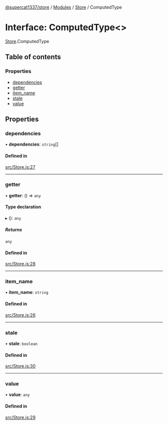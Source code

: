 [@supercat1337/store](../README.md) / [Modules](../modules.md) / [Store](../modules/Store.md) / ComputedType

# Interface: ComputedType\<\>

[Store](../modules/Store.md).ComputedType

## Table of contents

### Properties

- [dependencies](Store.ComputedType.md#dependencies)
- [getter](Store.ComputedType.md#getter)
- [item\_name](Store.ComputedType.md#item_name)
- [stale](Store.ComputedType.md#stale)
- [value](Store.ComputedType.md#value)

## Properties

### dependencies

• **dependencies**: `string`[]

#### Defined in

[src/Store.js:27](https://github.com/supercat911/store/blob/9b9a25e7671821d8a1b643c0795834191eef81e1/src/Store.js#L27)

___

### getter

• **getter**: () => `any`

#### Type declaration

▸ (): `any`

##### Returns

`any`

#### Defined in

[src/Store.js:28](https://github.com/supercat911/store/blob/9b9a25e7671821d8a1b643c0795834191eef81e1/src/Store.js#L28)

___

### item\_name

• **item\_name**: `string`

#### Defined in

[src/Store.js:26](https://github.com/supercat911/store/blob/9b9a25e7671821d8a1b643c0795834191eef81e1/src/Store.js#L26)

___

### stale

• **stale**: `boolean`

#### Defined in

[src/Store.js:30](https://github.com/supercat911/store/blob/9b9a25e7671821d8a1b643c0795834191eef81e1/src/Store.js#L30)

___

### value

• **value**: `any`

#### Defined in

[src/Store.js:29](https://github.com/supercat911/store/blob/9b9a25e7671821d8a1b643c0795834191eef81e1/src/Store.js#L29)

